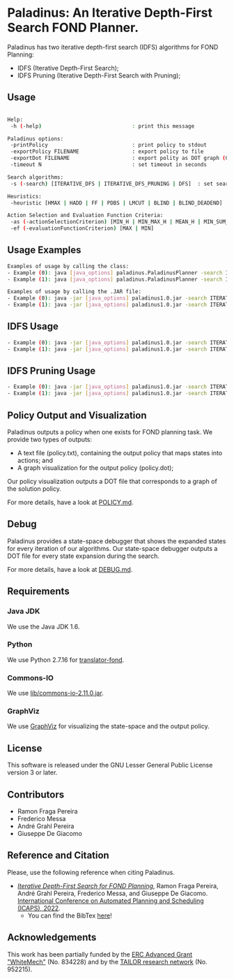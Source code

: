 # Paladinus: An Iterative Depth-First Search FOND Planner.

Paladinus has two iterative depth-first search (IDFS) algorithms for FOND Planning:
- IDFS (Iterative Depth-First Search);
- IDFS Pruning (Iterative Depth-First Search with Pruning);

## Usage

```bash

Help:
 -h (-help)                             : print this message

Paladinus options:
 -printPolicy                           : print policy to stdout
 -exportPolicy FILENAME                 : export policy to file
 -exportDot FILENAME                    : export polity as DOT graph (GraphViz)
 -timeout N                             : set timeout in seconds

Search algorithms:
 -s (-search) [ITERATIVE_DFS | ITERATIVE_DFS_PRUNING | DFS]  : set search algorithm [default: ITERATIVE_DFS]

Heuristics:
 -heuristic [HMAX | HADD | FF | PDBS | LMCUT | BLIND | BLIND_DEADEND] : set heuristic [default: FF]            

Action Selection and Evaluation Function Criteria:
 -as (-actionSelectionCriterion) [MIN_H | MIN_MAX_H | MEAN_H | MIN_SUM_H]  : set actionSelectionCriterion [default: MIN_MAX_H]
 -ef (-evaluationFunctionCriterion) [MAX | MIN]                            : set evaluationFunctionCriterion [default: MAX]
```

## Usage Examples

```bash
Examples of usage by calling the class:
- Example (0): java [java_options] paladinus.PaladinusPlanner -search ITERATIVE_DFS -heuristic FF benchmarks/blocksworld-sas/blocksworld_p1.sas -printPolicy
- Example (1): java [java_options] paladinus.PaladinusPlanner -search ITERATIVE_DFS -heuristic FF benchmarks/blocksworld-new/domain.pddl benchmarks/blocksworld-new/p1.pddl -printPolicy

Examples of usage by calling the .JAR file:
- Example (0): java -jar [java_options] paladinus1.0.jar -search ITERATIVE_DFS -heuristic FF benchmarks/blocksworld-sas/blocksworld_p1.sas -printPolicy
- Example (1): java -jar [java_options] paladinus1.0.jar -search ITERATIVE_DFS -heuristic FF benchmarks/blocksworld-new/domain.pddl benchmarks/blocksworld-new/p1.pddl -printPolicy
```

## IDFS Usage

```bash
- Example (0): java -jar [java_options] paladinus1.0.jar -search ITERATIVE_DFS -heuristic HMAX benchmarks/blocksworld-sas/blocksworld_p2.sas -printPolicy
- Example (1): java -jar [java_options] paladinus1.0.jar -search ITERATIVE_DFS -heuristic HMAX benchmarks/blocksworld-new/domain.pddl benchmarks/blocksworld-new/p2.pddl -printPolicy
```

## IDFS Pruning Usage
```bash
- Example (0): java -jar [java_options] paladinus1.0.jar -search ITERATIVE_DFS_PRUNING -heuristic HADD benchmarks/blocksworld-sas/blocksworld_p3.sas -printPolicy
- Example (1): java -jar [java_options] paladinus1.0.jar -search ITERATIVE_DFS_PRUNING -heuristic HADD benchmarks/blocksworld-new/domain.pddl benchmarks/blocksworld-new/p3.pddl -printPolicy
```

## Policy Output and Visualization

Paladinus outputs a policy when one exists for FOND planning task.
We provide two types of outputs: 
- A text file (policy.txt), containing the output policy that maps states into actions; and 
- A graph visualization for the output policy (policy.dot);

Our policy visualization outputs a DOT file that corresponds to a graph of the solution policy.

For more details, have a look at [POLICY.md](POLICY.md).

## Debug

Paladinus provides a state-space debugger that shows the expanded states for every iteration of our algorithms.
Our state-space debugger outputs a DOT file for every state expansion during the search.

For more details, have a look at [DEBUG.md](DEBUG.md).

## Requirements

### Java JDK

We use the Java JDK 1.6.

### Python

We use Python 2.7.16 for [translator-fond](translator-fond/).

### Commons-IO

We use [lib/commons-io-2.11.0.jar](lib/commons-io-2.11.0.jar).

### GraphViz

We use [GraphViz](https://graphviz.readthedocs.io/) for visualizing the state-space and the output policy.

## License

This software is released under the GNU Lesser General Public License version 3 or later.

## Contributors

- Ramon Fraga Pereira
- Frederico Messa
- André Grahl Pereira
- Giuseppe De Giacomo

## Reference and Citation

Please, use the following reference when citing Paladinus.

- [_Iterative Depth-First Search for FOND Planning_](https://ojs.aaai.org/index.php/ICAPS/article/view/19789/19548), Ramon Fraga Pereira, André Grahl Pereira, Frederico Messa, and Giuseppe De Giacomo. [International Conference on Automated Planning and Scheduling (ICAPS), 2022](http://icaps22.icaps-conference.org). 
  - You can find the BibTex [here](idfs-paladinus-icaps22.bib)!

## Acknowledgements

This work has been partially funded by the [ERC Advanced Grant "WhiteMech"](whitemech.github.io/)
(No. 834228) and by the [TAILOR research network](https://tailor-network.eu/) (No. 952215).
